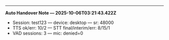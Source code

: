 
---

**Auto Handover Note — 2025-10-06T03:21:43.422Z**
- Session: test123 — device: desktop — sr: 48000
- TTS ok/err: 10/2 — STT final/interim/err: 8/15/1
- VAD sessions: 3 — mic: denied=0
